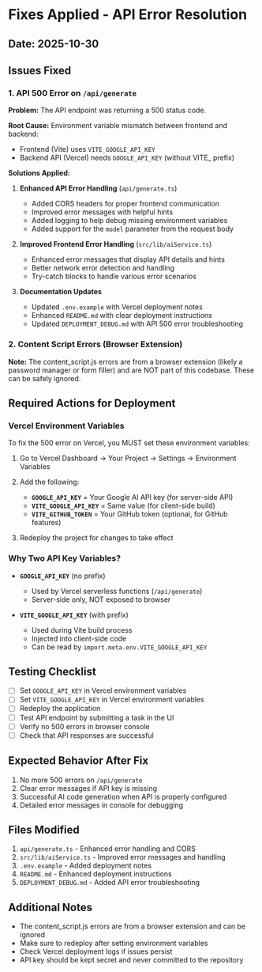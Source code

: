 # Fixes Applied - API Error Resolution

## Date: 2025-10-30

## Issues Fixed

### 1. API 500 Error on `/api/generate`

**Problem:** The API endpoint was returning a 500 status code.

**Root Cause:** Environment variable mismatch between frontend and backend:
- Frontend (Vite) uses `VITE_GOOGLE_API_KEY`
- Backend API (Vercel) needs `GOOGLE_API_KEY` (without VITE_ prefix)

**Solutions Applied:**

1. **Enhanced API Error Handling** (`api/generate.ts`)
   - Added CORS headers for proper frontend communication
   - Improved error messages with helpful hints
   - Added logging to help debug missing environment variables
   - Added support for the `model` parameter from the request body

2. **Improved Frontend Error Handling** (`src/lib/aiService.ts`)
   - Enhanced error messages that display API details and hints
   - Better network error detection and handling
   - Try-catch blocks to handle various error scenarios

3. **Documentation Updates**
   - Updated `.env.example` with Vercel deployment notes
   - Enhanced `README.md` with clear deployment instructions
   - Updated `DEPLOYMENT_DEBUG.md` with API 500 error troubleshooting

### 2. Content Script Errors (Browser Extension)

**Note:** The content_script.js errors are from a browser extension (likely a password manager or form filler) and are NOT part of this codebase. These can be safely ignored.

## Required Actions for Deployment

### Vercel Environment Variables

To fix the 500 error on Vercel, you MUST set these environment variables:

1. Go to Vercel Dashboard → Your Project → Settings → Environment Variables
2. Add the following:
   - **`GOOGLE_API_KEY`** = Your Google AI API key (for server-side API)
   - **`VITE_GOOGLE_API_KEY`** = Same value (for client-side build)
   - **`VITE_GITHUB_TOKEN`** = Your GitHub token (optional, for GitHub features)

3. Redeploy the project for changes to take effect

### Why Two API Key Variables?

- **`GOOGLE_API_KEY`** (no prefix)
  - Used by Vercel serverless functions (`/api/generate`)
  - Server-side only, NOT exposed to browser
  
- **`VITE_GOOGLE_API_KEY`** (with prefix)
  - Used during Vite build process
  - Injected into client-side code
  - Can be read by `import.meta.env.VITE_GOOGLE_API_KEY`

## Testing Checklist

- [ ] Set `GOOGLE_API_KEY` in Vercel environment variables
- [ ] Set `VITE_GOOGLE_API_KEY` in Vercel environment variables  
- [ ] Redeploy the application
- [ ] Test API endpoint by submitting a task in the UI
- [ ] Verify no 500 errors in browser console
- [ ] Check that API responses are successful

## Expected Behavior After Fix

1. No more 500 errors on `/api/generate`
2. Clear error messages if API key is missing
3. Successful AI code generation when API is properly configured
4. Detailed error messages in console for debugging

## Files Modified

1. `api/generate.ts` - Enhanced error handling and CORS
2. `src/lib/aiService.ts` - Improved error messages and handling
3. `.env.example` - Added deployment notes
4. `README.md` - Enhanced deployment instructions
5. `DEPLOYMENT_DEBUG.md` - Added API error troubleshooting

## Additional Notes

- The content_script.js errors are from a browser extension and can be ignored
- Make sure to redeploy after setting environment variables
- Check Vercel deployment logs if issues persist
- API key should be kept secret and never committed to the repository
